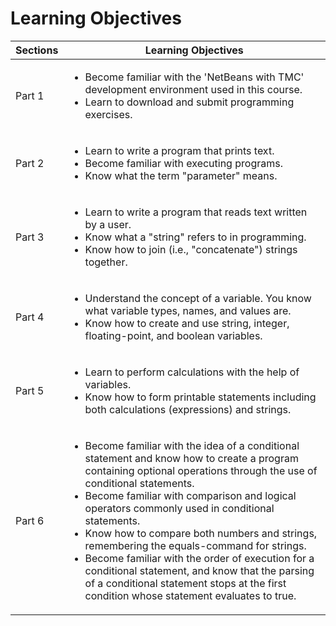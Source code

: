 # Learning Objectives

| Sections | Learning Objectives |
| --- | --- |
| Part 1 | <ul><li>Become familiar with the 'NetBeans with TMC' development environment used in this course.</li> <li>Learn to download and submit programming exercises.</li></ul> |
| Part 2 | <ul><li>Learn to write a program that prints text.</li> <li> Become familiar with executing programs.</li> <li>Know what the term "parameter" means. </li></ul> |
| Part 3 | <ul><li>Learn to write a program that reads text written by a user.</li><li>Know what a "string" refers to in programming.</li><li>Know how to join (i.e., "concatenate") strings together.</li></ul> |
| Part 4 | <ul><li>Understand the concept of a variable. You know what variable types, names, and values are.</li><li>Know how to create and use string, integer, floating-point, and boolean variables.</li></ul> |
| Part 5 | <ul><li>Learn to perform calculations with the help of variables.</li><li>Know how to form printable statements including both calculations (expressions) and strings.</li></ul> |
| Part 6 | <ul><li>Become familiar with the idea of a conditional statement and know how to create a program containing optional operations through the use of conditional statements.</li><li>Become familiar with comparison and logical operators commonly used in conditional statements.</li><li>Know how to compare both numbers and strings, remembering the equals-command for strings.</li><li>Become familiar with the order of execution for a conditional statement, and know that the parsing of a conditional statement stops at the first condition whose statement evaluates to true.</li></ul> |
